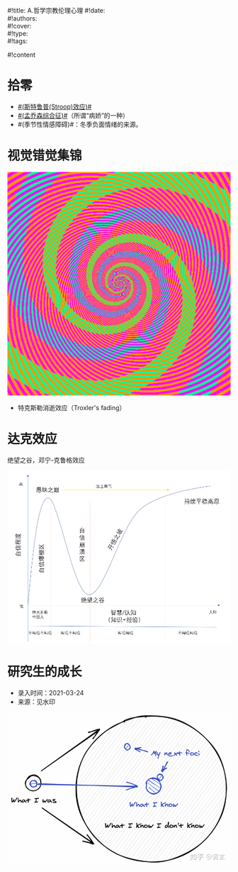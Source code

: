 #!title:    A.哲学宗教伦理心理
#!date:     
#!authors:  
#!cover:    
#!type:     
#!tags:     

#!content

# 拾零

- [#(斯特鲁普\(Stroop\)效应)#](https://zh.wikipedia.org/wiki/%E6%96%AF%E7%89%B9%E9%B2%81%E6%99%AE%E6%95%88%E5%BA%94)
- [#(孟乔森综合征)#](https://zh.wikipedia.org/wiki/%E5%AD%9F%E4%B9%94%E6%A3%AE%E7%BB%BC%E5%90%88%E5%BE%81)（所谓“病娇”的一种）
- #(季节性情感障碍)#：冬季负面情绪的来源。

# 视觉错觉集锦

![图中的蓝色和绿色条纹实际上都是言和绿](./image/A/颜色错觉.gif)

- 特克斯勒消逝效应（Troxler's fading）

# 达克效应

绝望之谷，邓宁-克鲁格效应

![达克效应](./image/A/达克效应.png)

# 研究生的成长

- 录入时间：2021-03-24
- 来源：见水印

![ ](./image/A/研究生的成长.png)


